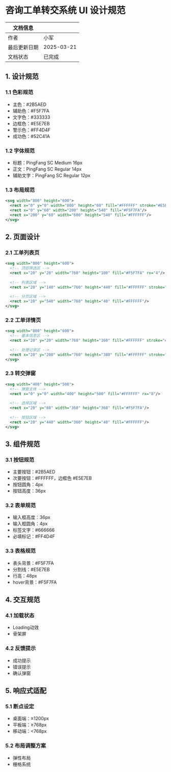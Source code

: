  # 咨询工单转交系统 UI 设计规范

| 文档信息 | |
|----------|---------|
| 作者 | 小军 |
| 最后更新日期 | 2025-03-21 |
| 文档状态 | 已完成 |

## 1. 设计规范

### 1.1 色彩规范
- 主色：#2B5AED
- 辅助色：#F5F7FA
- 文字色：#333333
- 边框色：#E5E7EB
- 警示色：#FF4D4F
- 成功色：#52C41A

### 1.2 字体规范
- 标题：PingFang SC Medium 16px
- 正文：PingFang SC Regular 14px
- 辅助文字：PingFang SC Regular 12px

### 1.3 布局规范
```svg
<svg width="800" height="600">
  <rect x="0" y="0" width="800" height="60" fill="#FFFFFF" stroke="#E5E7EB"/>
  <rect x="0" y="60" width="200" height="540" fill="#F5F7FA"/>
  <rect x="200" y="60" width="600" height="540" fill="#FFFFFF"/>
</svg>
```

## 2. 页面设计

### 2.1 工单列表页
```svg
<svg width="800" height="600">
  <!-- 顶部筛选区 -->
  <rect x="20" y="20" width="760" height="100" fill="#F5F7FA" rx="4"/>
  
  <!-- 列表区域 -->
  <rect x="20" y="140" width="760" height="440" fill="#FFFFFF" stroke="#E5E7EB"/>
  
  <!-- 分页区域 -->
  <rect x="20" y="540" width="760" height="40" fill="#FFFFFF"/>
</svg>
```

### 2.2 工单详情页
```svg
<svg width="800" height="600">
  <!-- 基本信息区 -->
  <rect x="20" y="20" width="760" height="160" fill="#FFFFFF" stroke="#E5E7EB"/>
  
  <!-- 处理记录区 -->
  <rect x="20" y="200" width="760" height="380" fill="#FFFFFF" stroke="#E5E7EB"/>
</svg>
```

### 2.3 转交弹窗
```svg
<svg width="400" height="500">
  <!-- 弹窗主体 -->
  <rect x="0" y="0" width="400" height="500" fill="#FFFFFF" rx="8"/>
  
  <!-- 选择区域 -->
  <rect x="20" y="60" width="360" height="360" fill="#F5F7FA"/>
  
  <!-- 按钮区域 -->
  <rect x="20" y="440" width="360" height="40" fill="#FFFFFF"/>
</svg>
```

## 3. 组件规范

### 3.1 按钮规范
- 主要按钮：#2B5AED
- 次要按钮：#FFFFFF，边框色 #E5E7EB
- 按钮圆角：4px
- 按钮高度：36px

### 3.2 表单规范
- 输入框高度：36px
- 输入框圆角：4px
- 标签文字：#666666
- 必填标记：#FF4D4F

### 3.3 表格规范
- 表头背景：#F5F7FA
- 分割线：#E5E7EB
- 行高：48px
- hover背景：#F5F7FA

## 4. 交互规范

### 4.1 加载状态
- Loading动效
- 骨架屏

### 4.2 反馈提示
- 成功提示
- 错误提示
- 确认弹窗

## 5. 响应式适配

### 5.1 断点设定
- 桌面端：≥1200px
- 平板端：≥768px
- 移动端：<768px

### 5.2 布局调整方案
- 弹性布局
- 栅格系统